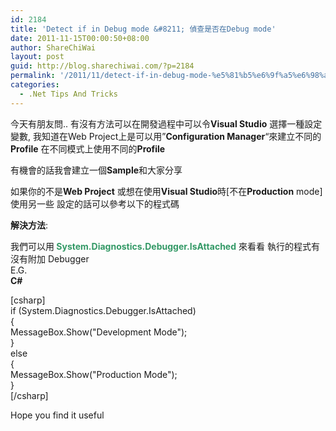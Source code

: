 ```yaml
---
id: 2184
title: 'Detect if in Debug mode &#8211; 偵查是否在Debug mode'
date: 2011-11-15T00:00:50+08:00
author: ShareChiWai
layout: post
guid: http://blog.sharechiwai.com/?p=2184
permalink: '/2011/11/detect-if-in-debug-mode-%e5%81%b5%e6%9f%a5%e6%98%af%e5%90%a6%e5%9c%a8debug-mode/'
categories:
  - .Net Tips And Tricks
---
```

今天有朋友問.. 有沒有方法可以在開發過程中可以令**Visual Studio** 選擇一種設定變數, 我知道在Web Project上是可以用&#8221;**Configuration Manager**&#8220;來建立不同的**Profile** 在不同模式上使用不同的**Profile**

有機會的話我會建立一個**Sample**和大家分享

如果你的不是**Web Project** 或想在使用**Visual Studio**時[不在**Production** mode] 使用另一些 設定的話可以參考以下的程式碼

**解決方法**:

我們可以用<span style="color: #339966;"><strong> System.Diagnostics.Debugger.IsAttached</strong></span> 來看看 執行的程式有沒有附加 Debugger  
E.G.  
**C#**

[csharp]  
if (System.Diagnostics.Debugger.IsAttached)  
{  
MessageBox.Show("Development Mode");  
}  
else  
{  
MessageBox.Show("Production Mode");  
}  
[/csharp]

Hope you find it useful